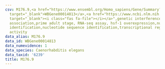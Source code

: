```yaml
---
csv: M176.9,<a href="https://www.ensembl.org/Homo_sapiens/Gene/Summary?db=core;g=WBGene00014813"
  target="_blank">WBGene00014813</a>,<a href="https://www.ncbi.nlm.nih.gov/pubmed/30894454"
  target="_blank"><i class="fas fa-file"></i></a>",genetic interference,functional
  association,prime adult stage, RNA-seq assay, hsf-1 overexpression,nucleotide sequence
  identification,nucleotide sequence identification,transcriptional regulation,up-regulates
  activity
data_alias: M176.9
data_id: WBGene00014813
data_numevidence: 1
data_species: Caenorhabditis elegans
data_taxid: '6239'
title: M176.9
---
```

